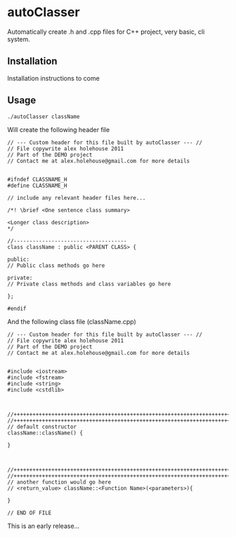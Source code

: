 # autoClasser

Automatically create .h and .cpp files for C++ project, very basic, cli system. 

## Installation
Installation instructions to come

## Usage

    ./autoClasser className

Will create the following header file

    // --- Custom header for this file built by autoClasser --- //
    // File copywrite alex holehouse 2011
    // Part of the DEMO project
    // Contact me at alex.holehouse@gmail.com for more details


    #ifndef CLASSNAME_H
    #define CLASSNAME_H
    
    // include any relevant header files here...
    
    /*! \brief <One sentence class summary>
    
    <Longer class description>
    */ 
    
    //------------------------------------
    class className : public <PARENT CLASS> {
    
    public:
    // Public class methods go here      

    private:
    // Private class methods and class variables go here

    };

    #endif

And the following class file (className.cpp)

    // --- Custom header for this file built by autoClasser --- //
    // File copywrite alex holehouse 2011
    // Part of the DEMO project
    // Contact me at alex.holehouse@gmail.com for more details
    
    
    #include <iostream>
    #include <fstream>
    #include <string>
    #include <cstdlib>
    
    
    
    //++++++++++++++++++++++++++++++++++++++++++++++++++++++++++++++++++++++++++++++++++++++
    //++++++++++++++++++++++++++++++++++++++++++++++++++++++++++++++++++++++++++++++++++++++
    // default constructor    
    className::className() {
    
    }



    //++++++++++++++++++++++++++++++++++++++++++++++++++++++++++++++++++++++++++++++++++++++
    //++++++++++++++++++++++++++++++++++++++++++++++++++++++++++++++++++++++++++++++++++++++
    // another function would go here
    // <return_value> className::<Function Name>(<parameters>){
    
    }
    
    // END OF FILE    

This is an early release... 
